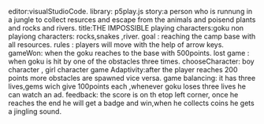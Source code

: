 editor:visualStudioCode.
library: p5play.js
story:a person who is runnung in a jungle to collect resurces and escape from the animals and poisend plants and rocks and rivers.
title:THE IMPOSSIBLE 
playing characters:goku
non playiong characters: rocks,snakes ,river.
goal : reaching the camp base with all resources.
rules : players will move with the help of arrow keys.
gameWon: when the goku reaches to the base with 500points.
lost game : when goku  is hit by one of the obstacles three times.
chooseCharacter: boy character , girl character
game Adaptivity:after the player reaches 200 points more obstacles are spawned vice versa.
game balancing: it has three lives,gems wich give 100points each ,whenever goku loses three lives he can watch an ad.
feedback: the score is on th etop left corner, once he reaches the end he will get a badge and win,when he collects coins he gets a jingling sound.

